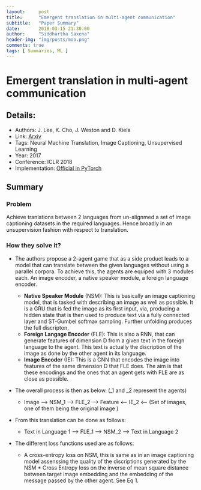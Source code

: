 ```yaml
---
layout:     post
title:      "Emergent translation in multi-agent communication"
subtitle:   "Paper Summary"
date:       2018-03-15 21:30:00
author:     "Siddhartha Saxena"
header-img: "img/posts/moo.png"
comments: true
tags: [ Summaries, ML ]
--- 
```


# Emergent translation in multi-agent communication

## Details:

* Authors: J. Lee, K. Cho, J. Weston and D. Kiela
* Link: [Arxiv](https://arxiv.org/pdf/1710.06922.pdf)
* Tags: Neural Machine Translation, Image Captioning, Unsupervised Learning
* Year: 2017
* Conference: ICLR 2018
* Implementation: [Official in PyTorch](https://github.com/facebookresearch/translagent)

## Summary

### Problem

Achieve tranlations between 2 languages from un-alignmed a set of image captioning datasets in the required languages. Hence 
broadly in an unsupervision fashion with respect to translation.

### How they solve it?

* The authors propose a 2-agent game that as a side product leads to a model that can translate between the given languages 
without using a parallel corpora. To achieve this, the agents are equiped with 3 modules each. An image encoder, a native
speaker module, a foreign language encoder. 
    * **Native Speaker Module** (NSM): This is basically an image captioning model, that is tasked with describing an image as well as 
        possible. It is a GRU that is fed the image as its first input, via, producing a hidden state that is then used to 
        produce text via a fully connected layer and ST-Gumbel softmax sampling. Further unfolding produces the full discripton.
    * **Foreign Langage Encoder** (FLE): This is also a RNN, that can generate features of dimension D from a given text in 
        the foreign language to the agent. This text is actually the discription of the image as done by the other agent in its 
        language.
    * **Image Encoder** (IE): This is a CNN that encodes the image into features of the same dimension D that FLE does. The aim
        is that these encodings and the ones that an agent gets with FLE are as close as possible.

* The overall process is then as below. (_1 and _2 represent the agents)
    * Image --> NSM_1 --> FLE_2 --> Feature <-- IE_2 <-- (Set of images, one of them being the original image )
* From this translation can be done as follows:
    * Text in Language 1 --> FLE_1 --> NSM_2 --> Text in Language 2
* The different loss functions used are as follows:   
     * A cross-entropy loss on NSM, this is same as in an image captioning model assenssing the quality of the discriptions generated by the NSM 
      * Cross Entropy loss on the inverse of mean square distance between target image embedding and the embedding of the message passed by the other agent. See Eq 1. 
